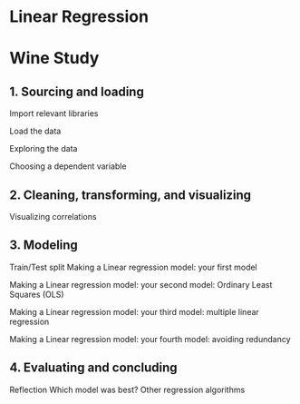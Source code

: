 # Linear Regression
# Wine Study

## 1. Sourcing and loading

Import relevant libraries

Load the data

Exploring the data

Choosing a dependent variable

## 2. Cleaning, transforming, and visualizing

Visualizing correlations

## 3. Modeling

Train/Test split
Making a Linear regression model: your first model

Making a Linear regression model: your second model: Ordinary Least Squares (OLS)

Making a Linear regression model: your third model: multiple linear regression

Making a Linear regression model: your fourth model: avoiding redundancy

## 4. Evaluating and concluding

Reflection
Which model was best?
Other regression algorithms
